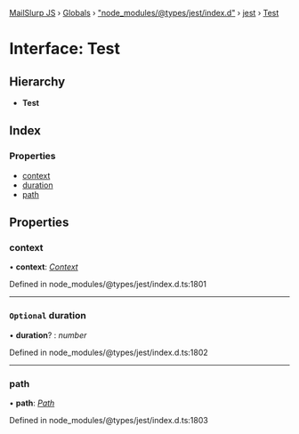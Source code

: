 [MailSlurp JS](../README.md) › [Globals](../globals.md) › ["node_modules/@types/jest/index.d"](../modules/_node_modules__types_jest_index_d_.md) › [jest](../modules/_node_modules__types_jest_index_d_.jest.md) › [Test](_node_modules__types_jest_index_d_.jest.test.md)

# Interface: Test

## Hierarchy

* **Test**

## Index

### Properties

* [context](_node_modules__types_jest_index_d_.jest.test.md#context)
* [duration](_node_modules__types_jest_index_d_.jest.test.md#optional-duration)
* [path](_node_modules__types_jest_index_d_.jest.test.md#path)

## Properties

###  context

• **context**: *[Context](_node_modules__types_jest_index_d_.jest.context.md)*

Defined in node_modules/@types/jest/index.d.ts:1801

___

### `Optional` duration

• **duration**? : *number*

Defined in node_modules/@types/jest/index.d.ts:1802

___

###  path

• **path**: *[Path](../modules/_node_modules__types_jest_index_d_.jest.md#path)*

Defined in node_modules/@types/jest/index.d.ts:1803
